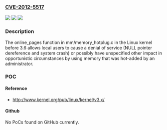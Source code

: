 ### [CVE-2012-5517](https://cve.mitre.org/cgi-bin/cvename.cgi?name=CVE-2012-5517)
![](https://img.shields.io/static/v1?label=Product&message=n%2Fa&color=blue)
![](https://img.shields.io/static/v1?label=Version&message=n%2Fa&color=blue)
![](https://img.shields.io/static/v1?label=Vulnerability&message=n%2Fa&color=brighgreen)

### Description

The online_pages function in mm/memory_hotplug.c in the Linux kernel before 3.6 allows local users to cause a denial of service (NULL pointer dereference and system crash) or possibly have unspecified other impact in opportunistic circumstances by using memory that was hot-added by an administrator.

### POC

#### Reference
- http://www.kernel.org/pub/linux/kernel/v3.x/

#### Github
No PoCs found on GitHub currently.

